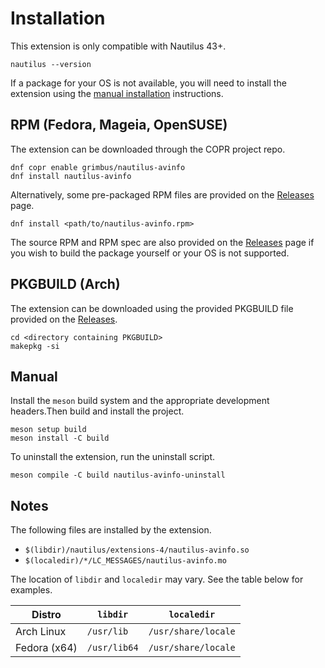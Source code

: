 # Installation

This extension is only compatible with Nautilus 43+.

```
nautilus --version
```

If a package for your OS is not available, you will need to install the extension using the [manual installation](#manual) instructions.

## RPM (Fedora, Mageia, OpenSUSE)

The extension can be downloaded through the COPR project repo.

```
dnf copr enable grimbus/nautilus-avinfo
dnf install nautilus-avinfo
```

Alternatively, some pre-packaged RPM files are provided on the [Releases](https://github.com/ezhai/nautilus-avinfo/releases) page.

```
dnf install <path/to/nautilus-avinfo.rpm>
```

The source RPM and RPM spec are also provided on the [Releases](https://github.com/ezhai/nautilus-avinfo/releases) page if you wish to build the package yourself or your OS is not supported.

## PKGBUILD (Arch)

The extension can be downloaded using the provided PKGBUILD file provided on the [Releases](https://github.com/ezhai/nautilus-avinfo/releases).

```
cd <directory containing PKGBUILD>
makepkg -si
```

## Manual

Install the `meson` build system and the appropriate development headers.Then build and install the project.

```
meson setup build
meson install -C build
```

To uninstall the extension, run the uninstall script.

```
meson compile -C build nautilus-avinfo-uninstall
```

## Notes

The following files are installed by the extension.

- `$(libdir)/nautilus/extensions-4/nautilus-avinfo.so`
- `$(localedir)/*/LC_MESSAGES/nautilus-avinfo.mo`

The location of `libdir` and `localedir` may vary. See the table below for examples.

| Distro       | `libdir`     | `localedir`         |
| ------------ | ------------ | ------------------- |
| Arch Linux   | `/usr/lib`   | `/usr/share/locale` |
| Fedora (x64) | `/usr/lib64` | `/usr/share/locale` |
